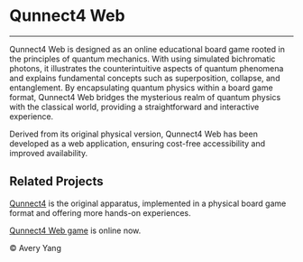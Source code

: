# Qunnect4 Web

---

Qunnect4 Web is designed as an online educational board game rooted in the principles of quantum mechanics. With using simulated bichromatic photons, it illustrates the counterintuitive aspects of quantum phenomena and explains fundamental concepts such as superposition, collapse, and entanglement. By encapsulating quantum physics within a board game format, Qunnect4 Web bridges the mysterious realm of quantum physics with the classical world, providing a straightforward and interactive experience.

Derived from its original physical version, Qunnect4 Web has been developed as a web application, ensuring cost-free accessibility and improved availability.

## Related Projects

[Qunnect4](https://github.com/averyyang75/qunnect4) is the original apparatus, implemented in a physical board game format and offering more hands-on experiences.

[Qunnect4 Web game](https://qunnect4.app) is online now.

&copy; Avery Yang
